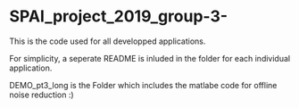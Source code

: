 # SPAI_project_2019_group-3-
This is the code used for all developped applications.

For simplicity, a seperate README is inluded in the folder for each individual application.

DEMO_pt3_long is the Folder which includes the matlabe code for offline noise reduction :)
